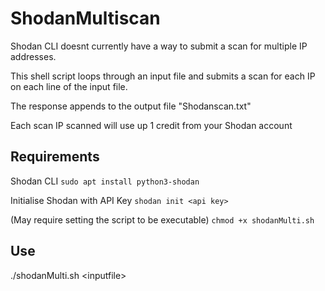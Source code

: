# ShodanMultiscan
Shodan CLI doesnt currently have a way to submit a scan for multiple IP addresses. 

This shell script loops through an input file and submits a scan for each IP on each line of the input file. 

The response appends to the output file "Shodanscan.txt"

Each scan IP scanned will use up 1 credit from your Shodan account

## Requirements
Shodan CLI
`sudo apt install python3-shodan`

Initialise Shodan with API Key
`shodan init <api key>`

(May require setting the script to be executable)
`chmod +x shodanMulti.sh`

## Use
./shodanMulti.sh \<inputfile\>

